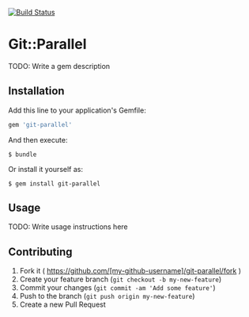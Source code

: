 [![Build Status](https://travis-ci.org/magicdrive/ruby-git-parallel.svg?branch=feature%2Frspec)](https://travis-ci.org/magicdrive/ruby-git-parallel)

# Git::Parallel

TODO: Write a gem description

## Installation

Add this line to your application's Gemfile:

```ruby
gem 'git-parallel'
```

And then execute:

    $ bundle

Or install it yourself as:

    $ gem install git-parallel

## Usage

TODO: Write usage instructions here

## Contributing

1. Fork it ( https://github.com/[my-github-username]/git-parallel/fork )
2. Create your feature branch (`git checkout -b my-new-feature`)
3. Commit your changes (`git commit -am 'Add some feature'`)
4. Push to the branch (`git push origin my-new-feature`)
5. Create a new Pull Request
